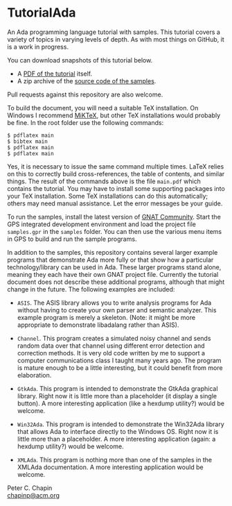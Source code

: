 TutorialAda
===========

An Ada programming language tutorial with samples. This tutorial covers a variety of topics in
varying levels of depth. As with most things on GitHub, it is a work in progress.

You can download snapshots of this tutorial below.

+ A [PDF of the tutorial](http://www.pchapin.org/VTC/TutorialAda/AdaCrash.pdf) itself.
+ A zip archive of the [source code of the
  samples](http://www.pchapin.org/VTC/TutorialAda/samples.zip).

Pull requests against this repository are also welcome.

To build the document, you will need a suitable TeX installation. On Windows I recommend
[MiKTeX](https://miktex.org/), but other TeX installations would probably be fine. In the root
folder use the following commands:

    $ pdflatex main
    $ bibtex main
    $ pdflatex main
    $ pdflatex main

Yes, it is necessary to issue the same command multiple times. LaTeX relies on this to correctly
build cross-references, the table of contents, and similar things. The result of the commands
above is the file `main.pdf` which contains the tutorial. You may have to install some
supporting packages into your TeX installation. Some TeX installations can do this
automatically; others may need manual assistance. Let the error messages be your guide.

To run the samples, install the latest version of [GNAT
Community](https://www.adacore.com/community). Start the GPS integrated development environment
and load the project file `samples.gpr` in the `samples` folder. You can then use the various
menu items in GPS to build and run the sample programs.

In addition to the samples, this repository contains several larger example programs that
demonstrate Ada more fully or that show how a particular technology/library can be used in Ada.
These larger programs stand alone, meaning they each have their own GNAT project file. Currently
the tutorial document does not describe these additional programs, although that might change in
the future. The following examples are included:

* `ASIS`. The ASIS library allows you to write analysis programs for Ada without having to
  create your own parser and semantic analyzer. This example program is merely a skeleton.
  (Note: it might be more appropriate to demonstrate libadalang rather than ASIS).
  
* `Channel`. This program creates a simulated noisy channel and sends random data over that
  channel using different error detection and correction methods. It is very old code written by
  me to support a computer communications class I taught many years ago. The program is mature
  enough to be a little interesting, but it could benefit from more elaboration.
  
* `GtkAda`. This program is intended to demonstrate the GtkAda graphical library. Right now it
  is little more than a placeholder (it display a single button). A more interesting application
  (like a hexdump utility?) would be welcome.
  
* `Win32Ada`. This program is intended to demonstrate the Win32Ada library that allows Ada to
  interface directly to the Windows OS. Right now it is little more than a placeholder. A more
  interesting application (again: a hexdump utility?) would be welcome.
  
* `XMLAda`. This program is nothing more than one of the samples in the XMLAda documentation. A
  more interesting application would be welcome.


Peter C. Chapin  
chapinp@acm.org  
